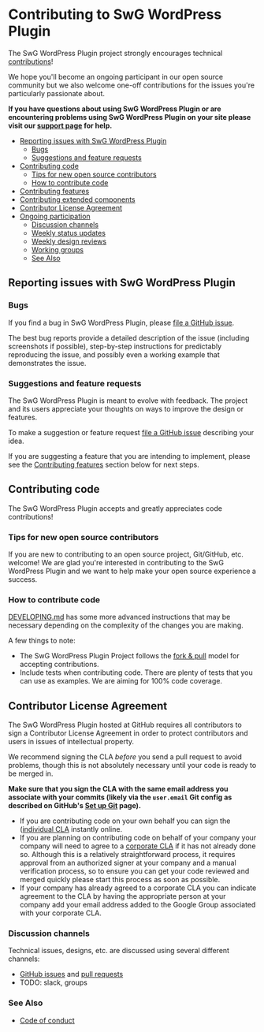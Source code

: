 # Contributing to SwG WordPress Plugin

The SwG WordPress Plugin project strongly encourages technical [contributions](__PROJECT__)!

We hope you'll become an ongoing participant in our open source community but we also welcome one-off contributions for the issues you're particularly passionate about.

**If you have questions about using SwG WordPress Plugin or are encountering problems using SwG WordPress Plugin on your site please visit our [support page](SUPPORT.md) for help.**

- [Reporting issues with SwG WordPress Plugin](#reporting-issues-with-swg-wordpress-plugin)
  * [Bugs](#bugs)
  * [Suggestions and feature requests](#suggestions-and-feature-requests)
- [Contributing code](#contributing-code)
  * [Tips for new open source contributors](#tips-for-new-open-source-contributors)
  * [How to contribute code](#how-to-contribute-code)
- [Contributing features](#contributing-features)
- [Contributing extended components](#contributing-extended-components)
- [Contributor License Agreement](#contributor-license-agreement)
- [Ongoing participation](#ongoing-participation)
  * [Discussion channels](#discussion-channels)
  * [Weekly status updates](#weekly-status-updates)
  * [Weekly design reviews](#weekly-design-reviews)
  * [Working groups](#working-groups)
  * [See Also](#see-also)

## Reporting issues with SwG WordPress Plugin

### Bugs

If you find a bug in SwG WordPress Plugin, please [file a GitHub issue](https://github.com/__PROJECT__/issues/new).

The best bug reports provide a detailed description of the issue (including screenshots if possible), step-by-step instructions for predictably reproducing the issue, and possibly even a working example that demonstrates the issue.

### Suggestions and feature requests

The SwG WordPress Plugin is meant to evolve with feedback.  The project and its users appreciate your thoughts on ways to improve the design or features.

To make a suggestion or feature request [file a GitHub issue](https://github.com/__PROJECT__/issues/new) describing your idea.

If you are suggesting a feature that you are intending to implement, please see the [Contributing features](#contributing-features) section below for next steps.

## Contributing code

The SwG WordPress Plugin accepts and greatly appreciates code contributions!

### Tips for new open source contributors

If you are new to contributing to an open source project, Git/GitHub, etc. welcome!  We are glad you're interested in contributing to the SwG WordPress Plugin and we want to help make your open source experience a success.

### How to contribute code

[DEVELOPING.md](DEVELOPING.md) has some more advanced instructions that may be necessary depending on the complexity of the changes you are making.

A few things to note:

* The SwG WordPress Plugin Project follows the [fork & pull](https://help.github.com/articles/using-pull-requests/#fork--pull) model for accepting contributions.
* Include tests when contributing code.  There are plenty of tests that you can use as examples. We are aiming for 100% code coverage.

## Contributor License Agreement

The SwG WordPress Plugin hosted at GitHub requires all contributors to sign a Contributor License Agreement in order to protect contributors and users in issues of intellectual property.

We recommend signing the CLA *before* you send a pull request to avoid problems, though this is not absolutely necessary until your code is ready to be merged in.

**Make sure that you sign the CLA with the same email address you associate with your commits (likely via the `user.email` Git config as described on GitHub's [Set up Git](https://help.github.com/articles/set-up-git/) page).**

* If you are contributing code on your own behalf you can sign the ([individual CLA](https://developers.google.com/open-source/cla/individual) instantly online.
* If you are planning on contributing code on behalf of your company your company will need to agree to a [corporate CLA](https://developers.google.com/open-source/cla/corporate) if it has not already done so.  Although this is a relatively straightforward process, it requires approval from an authorized signer at your company and a manual verification process, so to ensure you can get your code reviewed and merged quickly please start this process as soon as possible.
* If your company has already agreed to a corporate CLA you can indicate agreement to the CLA by having the appropriate person at your company add your email address added to the Google Group associated with your corporate CLA.

### Discussion channels

Technical issues, designs, etc. are discussed using several different channels:

- [GitHub issues](https://github.com/__PROJECT__/issues) and [pull requests](https://github.com/__PROJECT__/pulls)
- TODO: slack, groups

### See Also

* [Code of conduct](CODE_OF_CONDUCT.md)
